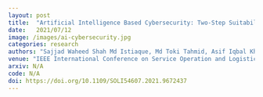 ```yaml
---
layout: post
title:  "Artificial Intelligence Based Cybersecurity: Two-Step Suitability Test"
date:   2021/07/12
image: /images/ai-cybersecurity.jpg
categories: research
authors: "Sajjad Waheed Shah Md Istiaque, Md Toki Tahmid, Asif Iqbal Khan, Zaber Al Hassan"
venue: "IEEE International Conference on Service Operation and Logistics, and Informatics, SOLI, 2021"
arxiv: N/A
code: N/A
doi: https://doi.org/10.1109/SOLI54607.2021.9672437
---
```

